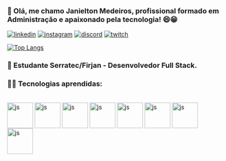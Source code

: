 ### 👋 Olá, me chamo Janielton Medeiros, profissional formado em Administração e apaixonado pela tecnologia! 😄😁
[![linkedin](https://img.shields.io/badge/LinkedIn-0077B5?style=for-the-badge&logo=linkedin&logoColor=white)](https://www.linkedin.com/in/janieltonmedeiros)
[![instagram](https://img.shields.io/badge/Instagram-E4405F?style=for-the-badge&logo=instagram&logoColor=white)](https://www.instagram.com/janieltom/)
[![discord](https://img.shields.io/badge/Discord-7289DA?style=for-the-badge&logo=discord&logoColor=white)](https://discord.com/invite/Ve24nyDqWV)
[![twitch](https://img.shields.io/badge/Twitch-9146FF?style=for-the-badge&logo=twitch&logoColor=white)](https://www.twitch.tv/darkorioon)

[![Top Langs](https://github-readme-stats.vercel.app/api/top-langs/?username=Janielton-Medeiros&theme=dark&show&anuraghazra&layout=donut)](https://github.com/anuraghazra/github-readme-stats)




### 📝 Estudante Serratec/Firjan - Desenvolvedor Full Stack.  
### 👨‍💻 Tecnologias aprendidas: 
<div style="display: inline_block"><br>
  <img align = "center" alt=js height= 60px src="https://cdn.jsdelivr.net/gh/devicons/devicon/icons/javascript/javascript-original.svg" />
  <img align = "center" alt=js height= 60px  src="https://cdn.jsdelivr.net/gh/devicons/devicon/icons/java/java-original.svg" />
  <img align = "center" alt=js height= 60px src="https://cdn.jsdelivr.net/gh/devicons/devicon/icons/git/git-original.svg" />
  <img align = "center" alt=js height= 60px src="https://cdn.jsdelivr.net/gh/devicons/devicon/icons/html5/html5-original.svg" />
  <img align = "center" alt=js height= 60px src="https://cdn.jsdelivr.net/gh/devicons/devicon/icons/css3/css3-original.svg" />
  <img align = "center" alt=js height= 60px src="https://cdn.jsdelivr.net/gh/devicons/devicon/icons/bootstrap/bootstrap-original.svg" />
  <img align = "center" alt=js height= 60px src="https://cdn.jsdelivr.net/gh/devicons/devicon/icons/sass/sass-original.svg" />
  <img align = "center" alt=js height= 60px src="https://cdn.jsdelivr.net/gh/devicons/devicon/icons/react/react-original.svg" />                  
</div>


